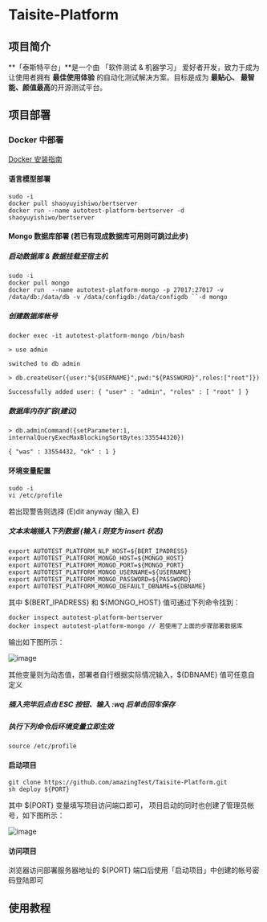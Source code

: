 # Taisite-Platform

## 项目简介

**「泰斯特平台」**是一个由 「软件测试 & 机器学习」 爱好者开发，致力于成为让使用者拥有 **最佳使用体验** 的自动化测试解决方案。目标是成为 **最贴心、
最智能、颜值最高**的开源测试平台。

## 项目部署

### Docker 中部署 

[Docker 安装指南](https://www.runoob.com/docker/ubuntu-docker-install.html)

#### 语言模型部署

	sudo -i
	docker pull shaoyuyishiwo/bertserver
	docker run --name autotest-platform-bertserver -d shaoyuyishiwo/bertserver 

#### Mongo 数据库部署 (若已有现成数据库可用则可跳过此步)
  
##### 启动数据库 & 数据挂载至宿主机
    
    sudo -i
    docker pull mongo 
    docker run  --name autotest-platform-mongo -p 27017:27017 -v /data/db:/data/db -v /data/configdb:/data/configdb ``-d mongo
  
##### 创建数据库帐号

	docker exec -it autotest-platform-mongo /bin/bash

	> use admin
  
	switched to db admin
  
    > db.createUser({user:"${USERNAME}",pwd:"${PASSWORD}",roles:["root"]})
  
	Successfully added user: { "user" : "admin", "roles" : [ "root" ] }

##### 数据库内存扩容(建议)
  
    > db.adminCommand({setParameter:1, internalQueryExecMaxBlockingSortBytes:335544320})
    
    { "was" : 33554432, "ok" : 1 }
 

#### 环境变量配置
  
    sudo -i
    vi /etc/profile
  
  若出现警告则选择 (E)dit anyway (输入 E)
  
  ##### 文本末端插入下列数据 (输入 i 则变为 insert 状态)
  
    export AUTOTEST_PLATFORM_NLP_HOST=${BERT_IPADRESS}
    export AUTOTEST_PLATFORM_MONGO_HOST=${MONGO_HOST}
    export AUTOTEST_PLATFORM_MONGO_PORT=${MONGO_PORT}
    export AUTOTEST_PLATFORM_MONGO_USERNAME=${USERNAME}
    export AUTOTEST_PLATFORM_MONGO_PASSWORD=${PASSWORD}
    export AUTOTEST_PLATFORM_MONGO_DEFAULT_DBNAME=${DBNAME}
	
  其中 ${BERT_IPADRESS} 和 ${MONGO_HOST} 值可通过下列命令找到：
  
    docker inspect autotest-platform-bertserver
    docker inspect autotest-platform-mongo // 若使用了上面的步骤部署数据库
  
  输出如下图所示：
  
  ![image](https://github.com/amazingTest/Taisite-Platform/blob/master/images/001.png)
  
  其他变量则为动态值，部署者自行根据实际情况输入，${DBNAME} 值可任意自定义
  
  ##### 插入完毕后点击 ESC 按钮、输入 :wq 后单击回车保存
  
  ##### 执行下列命令后环境变量立即生效
 
    source /etc/profile

#### 启动项目

    git clone https://github.com/amazingTest/Taisite-Platform.git
    sh deploy ${PORT} 
    
  其中 ${PORT} 变量填写项目访问端口即可， 项目启动的同时也创建了管理员帐号，如下图所示：
  
  ![image](https://github.com/amazingTest/Taisite-Platform/blob/master/images/002.png)
  
#### 访问项目

浏览器访问部署服务器地址的 ${PORT} 端口后使用「启动项目」中创建的帐号密码登陆即可

## 使用教程




    
    
